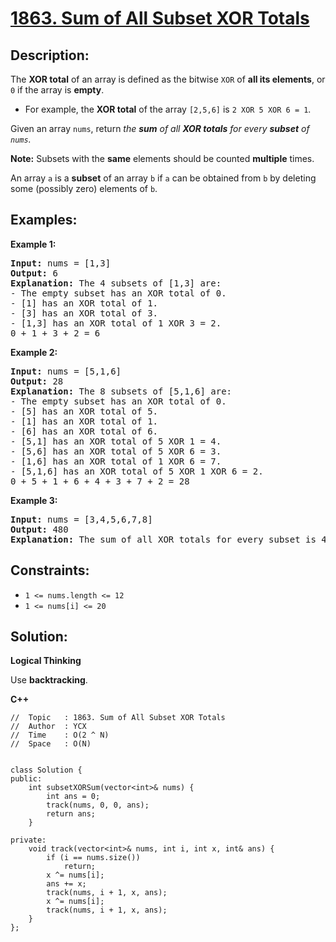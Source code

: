# [1863. Sum of All Subset XOR Totals](https://leetcode.com/problems/sum-of-all-subset-xor-totals/)


## Description:

<p>The <strong>XOR total</strong> of an array is defined as the bitwise <code>XOR</code> of <strong>all its elements</strong>, or <code>0</code> if the array is <strong>empty</strong>.</p>

<ul>
    <li>For example, the <strong>XOR total</strong> of the array <code>[2,5,6]</code> is <code>2 XOR 5 XOR 6 = 1</code>.</li>
</ul>

<p>Given an array <code>nums</code>, return <em>the <strong>sum</strong> of all <strong>XOR totals</strong> for every <strong>subset</strong> of <code>nums</code>.</em></p> 

<p><strong>Note:</strong> Subsets with the <strong>same</strong> elements should be counted <strong>multiple</strong> times.</p>

<p>An array <code>a</code> is a <strong>subset</strong> of an array <code>b</code> if <code>a</code> can be obtained from <code>b</code> by deleting some (possibly zero) elements of <code>b</code>.</p>


## Examples:

<strong>Example 1:</strong>
<pre>
<strong>Input:</strong> nums = [1,3]
<strong>Output:</strong> 6
<strong>Explanation:</strong> The 4 subsets of [1,3] are:
- The empty subset has an XOR total of 0.
- [1] has an XOR total of 1.
- [3] has an XOR total of 3.
- [1,3] has an XOR total of 1 XOR 3 = 2.
0 + 1 + 3 + 2 = 6
</pre>

<strong>Example 2:</strong>
<pre>
<strong>Input:</strong> nums = [5,1,6]
<strong>Output:</strong> 28
<strong>Explanation:</strong> The 8 subsets of [5,1,6] are:
- The empty subset has an XOR total of 0.
- [5] has an XOR total of 5.
- [1] has an XOR total of 1.
- [6] has an XOR total of 6.
- [5,1] has an XOR total of 5 XOR 1 = 4.
- [5,6] has an XOR total of 5 XOR 6 = 3.
- [1,6] has an XOR total of 1 XOR 6 = 7.
- [5,1,6] has an XOR total of 5 XOR 1 XOR 6 = 2.
0 + 5 + 1 + 6 + 4 + 3 + 7 + 2 = 28
</pre>

<strong>Example 3:</strong>
<pre>
<strong>Input:</strong> nums = [3,4,5,6,7,8]
<strong>Output:</strong> 480
<strong>Explanation:</strong> The sum of all XOR totals for every subset is 480.
</pre>


## Constraints:

<ul>
    <li><code>1 &lt;= nums.length &lt;= 12</code></li>
    <li><code>1 &lt;= nums[i] &lt;= 20</code></li>
</ul>


## Solution:

<strong>Logical Thinking</strong>
<p>Use <strong>backtracking</strong>.</p>


<strong>C++</strong>

```
//  Topic   : 1863. Sum of All Subset XOR Totals
//  Author  : YCX
//  Time    : O(2 ^ N)
//  Space   : O(N)


class Solution {
public:
    int subsetXORSum(vector<int>& nums) {
        int ans = 0;
        track(nums, 0, 0, ans);
        return ans;
    }
    
private: 
    void track(vector<int>& nums, int i, int x, int& ans) {
        if (i == nums.size())
            return;
        x ^= nums[i];
        ans += x;
        track(nums, i + 1, x, ans);
        x ^= nums[i];
        track(nums, i + 1, x, ans);
    }
};
```